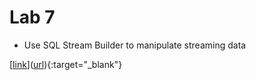 # Lab 7

- Use SQL Stream Builder to manipulate streaming data

[[link](https://github.com/cloudera-labs/edge2ai-workshop/blob/trunk/workshop_ssb.adoc)]([url](https://github.com/cloudera-labs/edge2ai-workshop/blob/trunk/workshop_ssb.adoc)){:target="_blank"}
